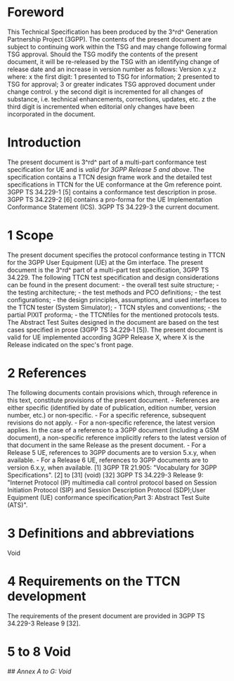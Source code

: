# Foreword
This Technical Specification has been produced by the 3^rd^ Generation
Partnership Project (3GPP).
The contents of the present document are subject to continuing work within the
TSG and may change following formal TSG approval. Should the TSG modify the
contents of the present document, it will be re-released by the TSG with an
identifying change of release date and an increase in version number as
follows:
Version x.y.z
where:
x the first digit:
1 presented to TSG for information;
2 presented to TSG for approval;
3 or greater indicates TSG approved document under change control.
y the second digit is incremented for all changes of substance, i.e. technical
enhancements, corrections, updates, etc.
z the third digit is incremented when editorial only changes have been
incorporated in the document.
# Introduction
The present document is 3^rd^ part of a multi-part conformance test
specification for UE and is _valid for 3GPP Release 5 and above_. The
specification contains a TTCN design frame work and the detailed test
specifications in TTCN for the UE conformance at the Gm reference point.
3GPP TS 34.229-1 [5] contains a conformance test description in prose.
3GPP TS 34.229-2 [6] contains a pro-forma for the UE Implementation
Conformance Statement (ICS).
3GPP TS 34.229-3 the current document.
# 1 Scope
The present document specifies the protocol conformance testing in TTCN for
the 3GPP User Equipment (UE) at the Gm interface.
The present document is the 3^rd^ part of a multi-part test specification,
3GPP TS 34.229. The following TTCN test specification and design
considerations can be found in the present document:
\- the overall test suite structure;
\- the testing architecture;
\- the test methods and PCO definitions;
\- the test configurations;
\- the design principles, assumptions, and used interfaces to the TTCN tester
(System Simulator);
\- TTCN styles and conventions;
\- the partial PIXIT proforma;
\- the TTCNfiles for the mentioned protocols tests.
The Abstract Test Suites designed in the document are based on the test cases
specified in prose (3GPP TS 34.229‑1 [5]).
The present document is valid for UE implemented according 3GPP Release X,
where X is the Release indicated on the spec\'s front page.
# 2 References
The following documents contain provisions which, through reference in this
text, constitute provisions of the present document.
\- References are either specific (identified by date of publication, edition
number, version number, etc.) or non‑specific.
\- For a specific reference, subsequent revisions do not apply.
\- For a non-specific reference, the latest version applies. In the case of a
reference to a 3GPP document (including a GSM document), a non-specific
reference implicitly refers to the latest version of that document in the same
Release as the present document.
\- For a Release 5 UE, references to 3GPP documents are to version 5.x.y, when
available.
\- For a Release 6 UE, references to 3GPP documents are to version 6.x.y, when
available.
[1] 3GPP TR 21.905: \"Vocabulary for 3GPP Specifications\".
[2] to [31] (void)
[32] 3GPP TS 34.229-3 Release 9: \"Internet Protocol (IP) multimedia call
control protocol based on Session Initiation Protocol (SIP) and Session
Description Protocol (SDP);User Equipment (UE) conformance specification;Part
3: Abstract Test Suite (ATS)\".
# 3 Definitions and abbreviations
Void
# 4 Requirements on the TTCN development
The requirements of the present document are provided in 3GPP TS 34.229-3
Release 9 [32].
# 5 to 8 Void
###### ## Annex A to G: Void
#